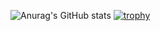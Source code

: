 ![Anurag's GitHub stats](https://github-readme-stats.vercel.app/api?username=lim0513&show_icons=true&theme=dracula&line_height=31)
[![trophy](https://github-profile-trophy.vercel.app/?username=lim0513&theme=dracula&row=2&column=3&margin-h=11)](https://github.com/ryo-ma/github-profile-trophy)

<!--
**lim0513/lim0513** is a ✨ _special_ ✨ repository because its `README.md` (this file) appears on your GitHub profile.

Here are some ideas to get you started:

- 🔭 I’m currently working on ...
- 🌱 I’m currently learning ...
- 👯 I’m looking to collaborate on ...
- 🤔 I’m looking for help with ...
- 💬 Ask me about ...
- 📫 How to reach me: ...
- 😄 Pronouns: ...
- ⚡ Fun fact: ...
-->
